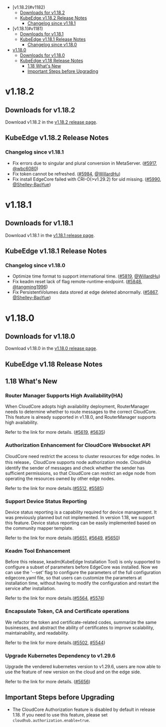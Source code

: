 * [v1.18.2(#v1182)
    * [Downloads for v1.18.2](#downloads-for-v1182)
    * [KubeEdge v1.18.2 Release Notes](#kubeedge-v1182-release-notes)
        * [Changelog since v1.18.1](#changelog-since-v1181)
* [v1.18.1(#v1181)
    * [Downloads for v1.18.1](#downloads-for-v1181)
    * [KubeEdge v1.18.1 Release Notes](#kubeedge-v1181-release-notes)
        * [Changelog since v1.18.0](#changelog-since-v1180)
* [v1.18.0](#v1180)
    * [Downloads for v1.18.0](#downloads-for-v1180)
    * [KubeEdge v1.18 Release Notes](#kubeedge-v118-release-notes)
        * [1.18 What's New](#118-whats-new)
        * [Important Steps before Upgrading](#important-steps-before-upgrading)


# v1.18.2

## Downloads for v1.18.2

Download v1.18.2 in the [v1.18.2 release page](https://github.com/kubeedge/kubeedge/releases/tag/v1.18.2).

## KubeEdge v1.18.2 Release Notes

### Changelog since v1.18.1

- Fix errors due to singular and plural conversion in MetaServer. ([#5917](https://github.com/kubeedge/kubeedge/pull/5917), [@wbc6080](https://github.com/wbc6080))
- Fix token cannot be refreshed. ([#5984](https://github.com/kubeedge/kubeedge/pull/5984), [@WillardHu](https://github.com/WillardHu))
- Fix install EdgeCore failed with CRI-O(>v1.29.2) for uid missing. ([#5990](https://github.com/kubeedge/kubeedge/pull/5990), [@Shelley-BaoYue](https://github.com/Shelley-BaoYue))

# v1.18.1

## Downloads for v1.18.1

Download v1.18.1 in the [v1.18.1 release page](https://github.com/kubeedge/kubeedge/releases/tag/v1.18.1).

## KubeEdge v1.18.1 Release Notes

### Changelog since v1.18.0

- Optimize time format to support international time. ([#5819](https://github.com/kubeedge/kubeedge/pull/5819), [@WillardHu](https://github.com/WillardHu))
- Fix keadm reset lack of flag remote-runtime-endpoint. ([#5848](https://github.com/kubeedge/kubeedge/pull/5848), [@tangming1996](https://github.com/tangming1996))
- Fix PersistentVolumes data stored at edge deleted abnormally.  ([#5867](https://github.com/kubeedge/kubeedge/pull/5867), [@Shelley-BaoYue](https://github.com/Shelley-BaoYue))

# v1.18.0

## Downloads for v1.18.0

Download v1.18.0 in the [v1.18.0 release page](https://github.com/kubeedge/kubeedge/releases/tag/v1.18.0).

## KubeEdge v1.18 Release Notes

## 1.18 What's New

### Router Manager Supports High Availability(HA)

When CloudCore adopts high availability deployment, RouterManager needs to determine whether to route messages to the correct CloudCore. This feature is already supported in v1.18.0, and RouterManager supports high availability.

Refer to the link for more details. ([#5619](https://github.com/kubeedge/kubeedge/pull/5619), [#5635](https://github.com/kubeedge/kubeedge/pull/5635))

### Authorization Enhancement for CloudCore Websocket API

CloudCore need restrict the access to cluster resources for edge nodes. In this release，CloudCore supports node authorization mode. CloudHub identify the sender of messages and check whether the sender has sufficient permissions, so that CloudCore can restrict an edge node from operating the resources owned by other edge nodes.

Refer to the link for more details.([#5512](https://github.com/kubeedge/kubeedge/pull/5512), [#5585](https://github.com/kubeedge/kubeedge/pull/5585))

### Support Device Status Reporting 

Device status reporting is a capability required for device management. It was previously planned but not implemented. In version 1.18, we support this feature. Device status reporting can be easily implemented based on the community mapper template.

Refer to the link for more details.([#5651](https://github.com/kubeedge/kubeedge/pull/5651), [#5649](https://github.com/kubeedge/kubeedge/pull/5649), [#5650](https://github.com/kubeedge/kubeedge/pull/5650))

### Keadm Tool Enhancement

Before this release, keadm(KubeEdge Installation Tool) is only supported to configure a subset of parameters before EdgeCore was installed. Now we can use the '--set' flag to configure the parameters of the full configuration edgecore.yaml file, so that users can customize the parameters at installation time, without having to modify the configuration and restart the service after installation.

Refer to the link for more details.([#5564](https://github.com/kubeedge/kubeedge/pull/5564), [#5574](https://github.com/kubeedge/kubeedge/pull/5574))

### Encapsulate Token, CA and Certificate operations 

We refactor the token and certificate-related codes, summarize the same businesses, and abstract the ability of certificates to improve scalability, maintainability, and readability.

Refer to the link for more details.([#5502](https://github.com/kubeedge/kubeedge/pull/5502), [#5544](https://github.com/kubeedge/kubeedge/pull/5544))

### Upgrade Kubernetes Dependency to v1.29.6 

Upgrade the vendered kubernetes version to v1.29.6, users are now able to use the feature of new version on the cloud and on the edge side. 

Refer to the link for more details. ([#5656](https://github.com/kubeedge/kubeedge/pull/5656))

## Important Steps before Upgrading

- The CloudCore Authorization feature is disabled by default in release 1.18. If you need to use this feature, please set `cloudhub.authorization.enable=true`.